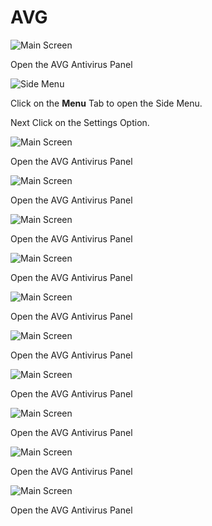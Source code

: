 # AVG

![Main Screen](../../../.gitbook/assets/AVG-1.PNG)

Open the AVG Antivirus Panel

![Side Menu](../../../.gitbook/assets/AVG-2.PNG)

Click on the **Menu** Tab to open the Side Menu.

Next Click on the Settings Option.

![Main Screen](../../../.gitbook/assets/AVG-3.PNG)

Open the AVG Antivirus Panel

![Main Screen](../../../.gitbook/assets/AVG-4.PNG)

Open the AVG Antivirus Panel

![Main Screen](../../../.gitbook/assets/AVG-5.PNG)

Open the AVG Antivirus Panel

![Main Screen](../../../.gitbook/assets/AVG-6.PNG)

Open the AVG Antivirus Panel

![Main Screen](../../../.gitbook/assets/AVG-7.PNG)

Open the AVG Antivirus Panel

![Main Screen](../../../.gitbook/assets/AVG-8.PNG)

Open the AVG Antivirus Panel

![Main Screen](../../../.gitbook/assets/AVG-9.PNG)

Open the AVG Antivirus Panel

![Main Screen](../../../.gitbook/assets/AVG-10.PNG)

Open the AVG Antivirus Panel

![Main Screen](../../../.gitbook/assets/AVG-11.PNG)

Open the AVG Antivirus Panel

![Main Screen](../../../.gitbook/assets/AVG-12.PNG)

Open the AVG Antivirus Panel